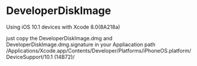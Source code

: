 # DeveloperDiskImage
Using iOS 10.1 devices with Xcode 8.0(8A218a)

just copy the DeveloperDiskImage.dmg and DeveloperDiskImage.dmg.signature in your Appliacation path
/Applications/Xcode.app/Contents/Developer/Platforms/iPhoneOS.platform/DeviceSupport/10.1 (14B72)/
